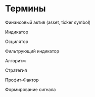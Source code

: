 # Термины

Финансовый актив (asset, ticker symbol)&#x20;

Индикатор

Осцилятор

Фильтрующий индикатор

Алгоритм&#x20;

Стратегия

Профит-Фактор

Формирование сигнала



